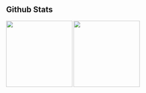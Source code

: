 

## Github Stats

<img height=180 align="left" src="https://github-readme-stats.vercel.app/api?username=pb-wd027&show_icons=true&count_private=true&hide_border=true&rank_icon=percentile" />
<img height=180 align="left" src="https://github-readme-stats.vercel.app/api/top-langs/?username=pb-wd027&layout=compact&hide_border=true" /> 






<!--
### Hi there 👋


**pb-wd027/pb-wd027** is a ✨ _special_ ✨ repository because its `README.md` (this file) appears on your GitHub profile.

Here are some ideas to get you started:

- 🔭 I’m currently working on ...
- 🌱 I’m currently learning ...
- 👯 I’m looking to collaborate on ...
- 🤔 I’m looking for help with ...
- 💬 Ask me about ...
- 📫 How to reach me: ...
- 😄 Pronouns: ...
- ⚡ Fun fact: ...
-->
